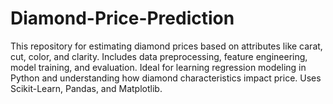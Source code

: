 # Diamond-Price-Prediction
This repository for estimating diamond prices based on attributes like carat, cut, color, and clarity. Includes data preprocessing, feature engineering, model training, and evaluation. Ideal for learning regression modeling in Python and understanding how diamond characteristics impact price. Uses Scikit-Learn, Pandas, and Matplotlib.
